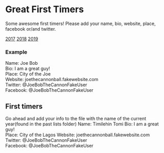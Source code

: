 ﻿# Great First Timers

Some awesome first timers! Please add your name, bio, website, place, facebook or/and twitter.

[2017](past-lists/2017.md)
[2018](past-lists/2018.md)
[2019](past-lists/2019.md)

### Example 

Name: Joe Bob  
Bio: I am a great guy!  
Place: City of the Joe  
Website: joethecannonball.fakewebsite.com  
Twitter: @JoeBobTheCannonFakeUser  
Facebook: @JoeBobTheCannonFakeUser

## First timers
Go ahead and add your info to the file with the name of the current year(found in the past lists folder)
Name: Timilehin Tomi
Bio: I am a great guy!  
Place: City of the Lagos
Website: joethecannonball.fakewebsite.com  
Twitter: @JoeBobTheCannonFakeUser  
Facebook: @JoeBobTheCannonFakeUser
